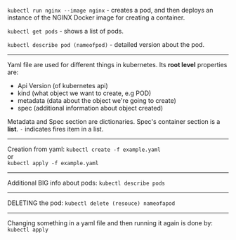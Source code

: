 `kubectl run nginx --image nginx` - creates a pod, and then deploys an instance of the NGINX Docker image for creating a container.

`kubectl get pods` - shows a list of pods.

`kubectl describe pod (nameofpod)` - detailed version about the pod.

---------
Yaml file are used for different things in kubernetes. Its **root level** properties are:

- Api Version (of kubernetes api)
- kind (what object we want to create, e.g POD)
- metadata (data about the object we're going to create)
- spec (additional information about object created)

Metadata and Spec section are dictionaries.
Spec's container section is a **list**. `-` indicates fires item in a list.

-----------

Creation from yaml:
`kubectl create -f example.yaml`\
or\
`kubectl apply -f example.yaml`

-----

Additional BIG info about pods:
`kubectl describe pods`

------

DELETING the pod:
`kubectl delete (resouce) nameofapod`

------
Changing something in a yaml file and then running it again is done by: `kubectl apply`
